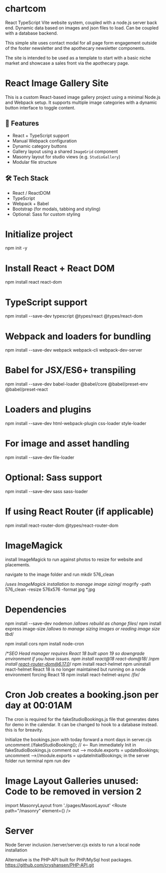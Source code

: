# chartcom
React TypeScript  Vite website system, coupled with a node.js server back end. Dynamic data based on images and json files to load. Can be coupled with a database backend. 

This simple site uses contact modal for all page form engagement outside of the footer newsletter and the apothecary newsletter components. 

The site is intended to be used as a template to start with a basic niche market and showcase a sales front via the apothecary page. 


# React Image Gallery Site

This is a custom React-based image gallery project using a minimal Node.js and Webpack setup. It supports multiple image categories with a dynamic button interface to toggle content.

## 🚀 Features

- React + TypeScript support
- Manual Webpack configuration
- Dynamic category buttons
- Gallery layout using a shared `ImageGrid` component
- Masonry layout for studio views (e.g. `StudioGallery`)
- Modular file structure

## 🛠 Tech Stack

- React / ReactDOM
- TypeScript
- Webpack + Babel
- Bootstrap (for modals, tabbing and styling)
- Optional: Sass for custom styling



# Initialize project
npm init -y

# Install React + React DOM
npm install react react-dom

# TypeScript support
npm install --save-dev typescript @types/react @types/react-dom

# Webpack and loaders for bundling
npm install --save-dev webpack webpack-cli webpack-dev-server

# Babel for JSX/ES6+ transpiling
npm install --save-dev babel-loader @babel/core @babel/preset-env @babel/preset-react

# Loaders and plugins
npm install --save-dev html-webpack-plugin css-loader style-loader

# For image and asset handling
npm install --save-dev file-loader

# Optional: Sass support
npm install --save-dev sass sass-loader

# If using React Router (if applicable)
npm install react-router-dom @types/react-router-dom


# ImageMagick 
install ImageMagick to run against photos to resize for website and placements.

navigate to the image folder and run
mkdir 576_clean

/*uses ImageMagick installation to manage image sizing*/
mogrify -path 576_clean -resize 576x576 -format jpg *.jpg

# Dependencies


npm install --save-dev nodemon  /*allows rebuild as change files*/
npm install express image-size /*allows to manage sizing images or reading image size tbd*/

npm install cors
npm install node-cron

/**SEO Head manager requires React 18 built upon 19 so downgrade environment if you have issues. npm install react@18 react-dom@18*/
/*npm install react-router-dom@6.17.0*/
npm install react-helmet 
npm uninstall react-helmet React 18 is no longer maintained but running on a node environment forcing React 18 
npm install react-helmet-async /*fix*/




# Cron Job creates a booking.json per day at 00:01AM
The cron is required for the fakeStudioBookings.js file that generates dates for demo in the calendar. It can be changed to hook to a database instead. this is for breavity. 

Initialize the bookings.json with today forward a mont days 
in server.cjs uncomment //fakeStudioBooking(); // <-- Run immediately Init
in fakeStudioBookings.js 
comment out  -->  module.exports = updateBookings;
uncomment  -->//module.exports = updateInitialBookings; 
in the server folder run terminal npm run dev



# Image Layout Galleries unused: Code to be removed in version 2 

import MasonryLayout from './pages/MasonLayout'
<Route path="/masonry" element={<MasonryLayout />} />


# Server 
Node Server inclusion /server/server.cjs exists to run a local node installation

Alternative is the PHP-API built for PHP/MySql host packages. https://github.com/cryshansen/PHP-API.git 
